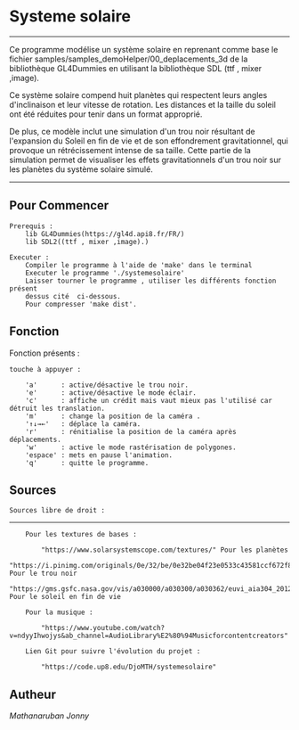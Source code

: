 # Systeme solaire



________________________________________________________________________
Ce programme modélise un système solaire en reprenant comme base le fichier
samples/samples_demoHelper/00_deplacements_3d de la bibliothèque GL4Dummies
en utilisant la bibliothèque SDL (ttf , mixer ,image).

Ce système solaire compend huit planètes qui respectent 
leurs angles d'inclinaison et leur vitesse de rotation. 
Les distances et la taille du soleil ont été réduites 
pour tenir dans un format approprié.

De plus, ce modèle inclut une simulation d'un trou noir résultant de 
l'expansion du Soleil en fin de vie et de son effondrement gravitationnel, 
qui provoque un rétrécissement intense de sa taille.
Cette partie de la simulation permet de visualiser les effets gravitationnels 
d'un trou noir sur les planètes du système solaire simulé.
___________________________________________________________________________

## Pour Commencer

    Prerequis :
        lib GL4Dummies(https://gl4d.api8.fr/FR/)
        lib SDL2((ttf , mixer ,image).)

    Executer :
        Compiler le programme à l'aide de 'make' dans le terminal
        Executer le programme './systemesolaire'
        Laisser tourner le programme , utiliser les différents fonction présent
        dessus cité  ci-dessous.
        Pour compresser 'make dist'.


## Fonction

Fonction présents :

    touche à appuyer :

        'a'      : active/désactive le trou noir.
        'e'      : active/désactive le mode éclair.
        'c'      : affiche un crédit mais vaut mieux pas l'utilisé car détruit les translation.
        'm'      : change la position de la caméra .
        '↑↓→←'   : déplace la caméra.
        'r'      : rénitialise la position de la caméra après déplacements.
        'w'      : active le mode rastérisation de polygones.
        'espace' : mets en pause l'animation.
        'q'      : quitte le programme.

## Sources

    Sources libre de droit : 
------------------------------
        Pour les textures de bases :

            "https://www.solarsystemscope.com/textures/" Pour les planètes
            "https://i.pinimg.com/originals/0e/32/be/0e32be04f23e0533c43581ccf672f8ad.jpg" Pour le trou noir
            "https://gms.gsfc.nasa.gov/vis/a030000/a030300/a030362/euvi_aia304_2012_carrington_print.jpg" Pour le soleil en fin de vie 

        Pour la musique :

            "https://www.youtube.com/watch?v=ndyyIhwojys&ab_channel=AudioLibrary%E2%80%94Musicforcontentcreators"

        Lien Git pour suivre l'évolution du projet :

            "https://code.up8.edu/DjoMTH/systemesolaire"


## Autheur

*Mathanaruban Jonny*
